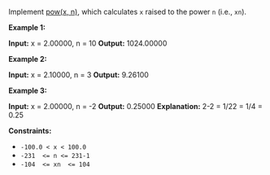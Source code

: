 
Implement  [pow(x, n)](http://www.cplusplus.com/reference/valarray/pow/), which calculates  `x`  raised to the power  `n`  (i.e.,  `xn`).

**Example 1:**

**Input:** x = 2.00000, n = 10
**Output:** 1024.00000

**Example 2:**

**Input:** x = 2.10000, n = 3
**Output:** 9.26100

**Example 3:**

**Input:** x = 2.00000, n = -2
**Output:** 0.25000
**Explanation:** 2-2 = 1/22 = 1/4 = 0.25

**Constraints:**

-   `-100.0 < x < 100.0`
-   `-231  <= n <= 231-1`
-   `-104  <= xn  <= 104`